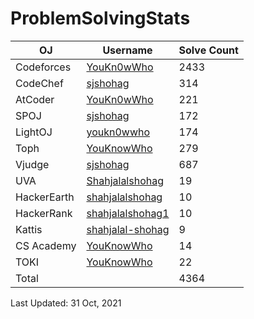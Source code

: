 # ProblemSolvingStats


| OJ | Username | Solve Count |
| -- | -------- | ----------- |
| Codeforces | [YouKn0wWho](https://codeforces.com/profile/YouKn0wWho) | 2433 |
| CodeChef | [sjshohag](https://www.codechef.com/users/sjshohag) | 314 |
| AtCoder | [YouKn0wWho](https://atcoder.jp/users/YouKn0wWho) | 221 |
| SPOJ | [sjshohag](https://www.spoj.com/users/sjshohag/) | 172 | 
| LightOJ | [youkn0wwho](https://lightoj.com/user/youkn0wwho) | 174 | 
| Toph | [YouKnowWho](https://toph.co/u/YouKnowWho) | 279 |
| Vjudge | [sjshohag](https://vjudge.net/user/sjshohag) | 687 |
| UVA | [Shahjalalshohag](https://onlinejudge.org/index.php?option=com_onlinejudge&Itemid=8&page=show_authorstats&userid=888069) | 19 |
| HackerEarth | [shahjalalshohag](https://www.hackerearth.com/@shahjalalshohag) | 10 |
| HackerRank | [shahjalalshohag1](https://www.hackerrank.com/shahjalalshohag1) | 10 |
| Kattis | [shahjalal-shohag](https://open.kattis.com/users/shahjalal-shohag) | 9 |
| CS Academy | [YouKnowWho](https://csacademy.com/user/YouKnowWho) | 14 |
| TOKI | [YouKnowWho](https://tlx.toki.id/profiles/YouKnowWho) | 22 |
| Total | | 4364 |

Last Updated: 31 Oct, 2021

